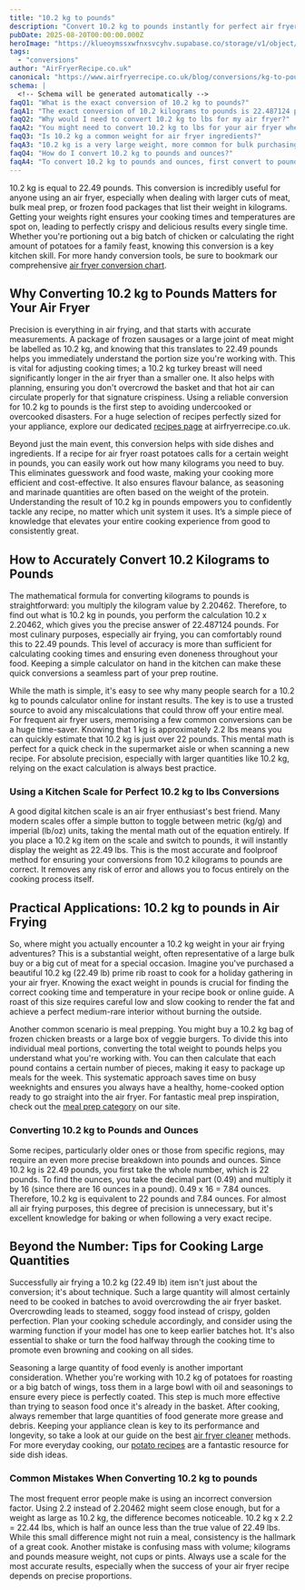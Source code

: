 ```yaml
---
title: "10.2 kg to pounds"
description: "Convert 10.2 kg to pounds instantly for perfect air fryer portions. Get accurate results and cooking tips for your favourite recipes."
pubDate: 2025-08-20T00:00:00.000Z
heroImage: "https://klueoymssxwfnxsvcyhv.supabase.co/storage/v1/object/public/Shmucket/10-2-kg-to-pounds.webp"
tags:
  - "conversions"
author: "AirFryerRecipe.co.uk"
canonical: "https://www.airfryerrecipe.co.uk/blog/conversions/kg-to-pounds/10-2-kg-to-pounds"
schema: |
  <!-- Schema will be generated automatically -->
faqQ1: "What is the exact conversion of 10.2 kg to pounds?"
faqA1: "The exact conversion of 10.2 kilograms to pounds is 22.487124 pounds. For practical use in the kitchen and especially for air fryer cooking, this is almost always rounded to 22.49 pounds. This precise figure ensures your cooking times and portion sizes are calculated correctly for perfect results every time."
faqQ2: "Why would I need to convert 10.2 kg to lbs for my air fryer?"
faqA2: "You might need to convert 10.2 kg to lbs for your air fryer when dealing with large packages of meat, bulk buys of frozen foods, or big meal prep batches. Many recipes, particularly those from American sources, use pounds, so converting from kilograms helps you follow instructions accurately for cooking time and temperature. It also helps with portioning larger quantities to fit properly in your air fryer basket without overcrowding."
faqQ3: "Is 10.2 kg a common weight for air fryer ingredients?"
faqA3: "10.2 kg is a very large weight, more common for bulk purchasing or large cuts of meat for big families or gatherings rather than everyday air frying. You are more likely to work with fractions of this weight for standard meals. However, knowing the conversion is invaluable for planning and portioning when you do buy in larger quantities, ensuring you can adapt any recipe successfully."
faqQ4: "How do I convert 10.2 kg to pounds and ounces?"
faqA4: "To convert 10.2 kg to pounds and ounces, first convert to pounds (22.49). The whole number is 22 pounds. To find the ounces, multiply the decimal part (0.49) by 16, which equals 7.84 ounces. So, 10.2 kg is approximately 22 pounds and 7.84 ounces. This level of detail is rarely needed for air frying but can be useful for very precise recipes."
---
```

<p>10.2 kg is equal to 22.49 pounds. This conversion is incredibly useful for anyone using an air fryer, especially when dealing with larger cuts of meat, bulk meal prep, or frozen food packages that list their weight in kilograms. Getting your weights right ensures your cooking times and temperatures are spot on, leading to perfectly crispy and delicious results every single time. Whether you're portioning out a big batch of chicken or calculating the right amount of potatoes for a family feast, knowing this conversion is a key kitchen skill. For more handy conversion tools, be sure to bookmark our comprehensive <a href="https://www.airfryerrecipe.co.uk/air-fryer-conversion-chart">air fryer conversion chart</a>.</p>

<h2>Why Converting 10.2 kg to Pounds Matters for Your Air Fryer</h2>
<p>Precision is everything in air frying, and that starts with accurate measurements. A package of frozen sausages or a large joint of meat might be labelled as 10.2 kg, and knowing that this translates to 22.49 pounds helps you immediately understand the portion size you're working with. This is vital for adjusting cooking times; a 10.2 kg turkey breast will need significantly longer in the air fryer than a smaller one. It also helps with planning, ensuring you don't overcrowd the basket and that hot air can circulate properly for that signature crispiness. Using a reliable conversion for 10.2 kg to pounds is the first step to avoiding undercooked or overcooked disasters. For a huge selection of recipes perfectly sized for your appliance, explore our dedicated <a href="https://www.airfryerrecipe.co.uk/recipes">recipes page</a> at airfryerrecipe.co.uk.</p>

<p>Beyond just the main event, this conversion helps with side dishes and ingredients. If a recipe for air fryer roast potatoes calls for a certain weight in pounds, you can easily work out how many kilograms you need to buy. This eliminates guesswork and food waste, making your cooking more efficient and cost-effective. It also ensures flavour balance, as seasoning and marinade quantities are often based on the weight of the protein. Understanding the result of 10.2 kg in pounds empowers you to confidently tackle any recipe, no matter which unit system it uses. It’s a simple piece of knowledge that elevates your entire cooking experience from good to consistently great.</p>

<h2>How to Accurately Convert 10.2 Kilograms to Pounds</h2>
<p>The mathematical formula for converting kilograms to pounds is straightforward: you multiply the kilogram value by 2.20462. Therefore, to find out what is 10.2 kg in pounds, you perform the calculation 10.2 x 2.20462, which gives you the precise answer of 22.487124 pounds. For most culinary purposes, especially air frying, you can comfortably round this to 22.49 pounds. This level of accuracy is more than sufficient for calculating cooking times and ensuring even doneness throughout your food. Keeping a simple calculator on hand in the kitchen can make these quick conversions a seamless part of your prep routine.</p>

<p>While the math is simple, it's easy to see why many people search for a 10.2 kg to pounds calculator online for instant results. The key is to use a trusted source to avoid any miscalculations that could throw off your entire meal. For frequent air fryer users, memorising a few common conversions can be a huge time-saver. Knowing that 1 kg is approximately 2.2 lbs means you can quickly estimate that 10.2 kg is just over 22 pounds. This mental math is perfect for a quick check in the supermarket aisle or when scanning a new recipe. For absolute precision, especially with larger quantities like 10.2 kg, relying on the exact calculation is always best practice.</p>

<h3>Using a Kitchen Scale for Perfect 10.2 kg to lbs Conversions</h3>
<p>A good digital kitchen scale is an air fryer enthusiast's best friend. Many modern scales offer a simple button to toggle between metric (kg/g) and imperial (lb/oz) units, taking the mental math out of the equation entirely. If you place a 10.2 kg item on the scale and switch to pounds, it will instantly display the weight as 22.49 lbs. This is the most accurate and foolproof method for ensuring your conversions from 10.2 kilograms to pounds are correct. It removes any risk of error and allows you to focus entirely on the cooking process itself.</p>

<h2>Practical Applications: 10.2 kg to pounds in Air Frying</h2>
<p>So, where might you actually encounter a 10.2 kg weight in your air frying adventures? This is a substantial weight, often representative of a large bulk buy or a big cut of meat for a special occasion. Imagine you've purchased a beautiful 10.2 kg (22.49 lb) prime rib roast to cook for a holiday gathering in your air fryer. Knowing the exact weight in pounds is crucial for finding the correct cooking time and temperature in your recipe book or online guide. A roast of this size requires careful low and slow cooking to render the fat and achieve a perfect medium-rare interior without burning the outside.</p>

<p>Another common scenario is meal prepping. You might buy a 10.2 kg bag of frozen chicken breasts or a large box of veggie burgers. To divide this into individual meal portions, converting the total weight to pounds helps you understand what you're working with. You can then calculate that each pound contains a certain number of pieces, making it easy to package up meals for the week. This systematic approach saves time on busy weeknights and ensures you always have a healthy, home-cooked option ready to go straight into the air fryer. For fantastic meal prep inspiration, check out the <a href="https://www.airfryerrecipe.co.uk/recipe-category/meal-prep">meal prep category</a> on our site.</p>

<h3>Converting 10.2 kg to Pounds and Ounces</h3>
<p>Some recipes, particularly older ones or those from specific regions, may require an even more precise breakdown into pounds and ounces. Since 10.2 kg is 22.49 pounds, you first take the whole number, which is 22 pounds. To find the ounces, you take the decimal part (0.49) and multiply it by 16 (since there are 16 ounces in a pound). 0.49 x 16 = 7.84 ounces. Therefore, 10.2 kg is equivalent to 22 pounds and 7.84 ounces. For almost all air frying purposes, this degree of precision is unnecessary, but it's excellent knowledge for baking or when following a very exact recipe.</p>

<h2>Beyond the Number: Tips for Cooking Large Quantities</h2>
<p>Successfully air frying a 10.2 kg (22.49 lb) item isn't just about the conversion; it's about technique. Such a large quantity will almost certainly need to be cooked in batches to avoid overcrowding the air fryer basket. Overcrowding leads to steamed, soggy food instead of crispy, golden perfection. Plan your cooking schedule accordingly, and consider using the warming function if your model has one to keep earlier batches hot. It's also essential to shake or turn the food halfway through the cooking time to promote even browning and cooking on all sides.</p>

<p>Seasoning a large quantity of food evenly is another important consideration. Whether you're working with 10.2 kg of potatoes for roasting or a big batch of wings, toss them in a large bowl with oil and seasonings to ensure every piece is perfectly coated. This step is much more effective than trying to season food once it's already in the basket. After cooking, always remember that large quantities of food generate more grease and debris. Keeping your appliance clean is key to its performance and longevity, so take a look at our guide on the best <a href="https://www.airfryerrecipe.co.uk/air-fryer-cleaner">air fryer cleaner</a> methods. For more everyday cooking, our <a href="https://www.airfryerrecipe.co.uk/recipe-category/potatoes">potato recipes</a> are a fantastic resource for side dish ideas.</p>

<h3>Common Mistakes When Converting 10.2 kg to pounds</h3>
<p>The most frequent error people make is using an incorrect conversion factor. Using 2.2 instead of 2.20462 might seem close enough, but for a weight as large as 10.2 kg, the difference becomes noticeable. 10.2 kg x 2.2 = 22.44 lbs, which is half an ounce less than the true value of 22.49 lbs. While this small difference might not ruin a meal, consistency is the hallmark of a great cook. Another mistake is confusing mass with volume; kilograms and pounds measure weight, not cups or pints. Always use a scale for the most accurate results, especially when the success of your air fryer recipe depends on precise proportions.</p>
